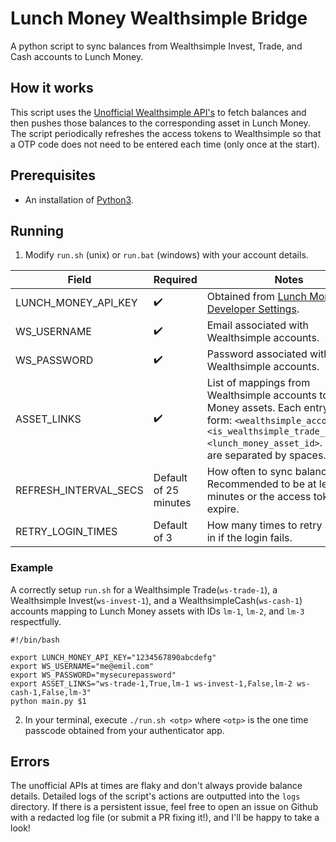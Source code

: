 # Lunch Money Wealthsimple Bridge

A python script to sync balances from Wealthsimple Invest, Trade, and Cash accounts to Lunch Money.

## How it works
This script uses the [Unofficial Wealthsimple API's](https://github.com/MarkGalloway/wealthsimple-trade) to fetch balances and then pushes those balances to the corresponding asset in Lunch Money. The script periodically refreshes the access tokens to Wealthsimple so that a OTP code does not need to be entered each time (only once at the start).

## Prerequisites
- An installation of [Python3](https://www.python.org/downloads/).

## Running
1) Modify `run.sh` (unix) or `run.bat` (windows) with your account details.

| Field                 | Required               | Notes                                                                                                                                                                                               |
|-----------------------|------------------------|-----------------------------------------------------------------------------------------------------------------------------------------------------------------------------------------------------|
| LUNCH_MONEY_API_KEY   | ✔️                     | Obtained from [Lunch Money Developer Settings](https://my.lunchmoney.app/developers).                                                                                                                           |
| WS_USERNAME           | ✔️                     | Email associated with Wealthsimple accounts.                                                                                                                                                                    |
| WS_PASSWORD           | ✔️                     | Password associated with Wealthsimple accounts.                                                                                                                                                                 |
| ASSET_LINKS           | ✔️                     | List of mappings from Wealthsimple accounts to Lunch Money assets. Each entry is of the form: `<wealthsimple_account_id>,<is_wealthsimple_trade_account>,<lunch_money_asset_id>`. Entries are separated by spaces.|
| REFRESH_INTERVAL_SECS | Default of 25 minutes  | How often to sync balances. Recommended to be at least 30 minutes or the access tokens may expire.                                                                                                               |
| RETRY_LOGIN_TIMES     | Default of 3           | How many times to retry logging in if the login fails.                                                                                                                                                           |

### Example
A correctly setup `run.sh` for a Wealthsimple Trade(`ws-trade-1`), a Wealthsimple Invest(`ws-invest-1`), and a WealthsimpleCash(`ws-cash-1`) accounts mapping to Lunch Money assets with IDs `lm-1`, `lm-2`, and `lm-3` respectfully.
```
#!/bin/bash

export LUNCH_MONEY_API_KEY="1234567890abcdefg"
export WS_USERNAME="me@emil.com"
export WS_PASSWORD="mysecurepassword"
export ASSET_LINKS="ws-trade-1,True,lm-1 ws-invest-1,False,lm-2 ws-cash-1,False,lm-3"
python main.py $1
```

2) In your terminal, execute `./run.sh <otp>` where `<otp>` is the one time passcode obtained from your authenticator app.

## Errors
The unofficial APIs at times are flaky and don't always provide balance details. Detailed logs of the script's actions are outputted into the `logs` directory. If there is a persistent issue, feel free to open an issue on Github with a redacted log file (or submit a PR fixing it!), and I'll be happy to take a look!
